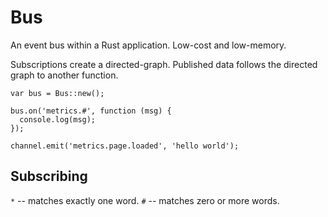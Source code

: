 # Bus

An event bus within a Rust application. Low-cost and low-memory.

Subscriptions create a directed-graph. Published data follows the directed graph to another function.

```
var bus = Bus::new();

bus.on('metrics.#', function (msg) {
  console.log(msg);
});

channel.emit('metrics.page.loaded', 'hello world');
```

## Subscribing

`*` -- matches exactly one word.
`#` -- matches zero or more words.
